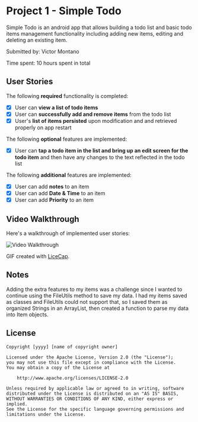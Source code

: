 # Project 1 - Simple Todo

Simple Todo is an android app that allows building a todo list and basic todo items management functionality including adding new items, editing and deleting an existing item.

Submitted by: Victor Montano

Time spent: 10 hours spent in total

## User Stories

The following **required** functionality is completed:

* [X] User can **view a list of todo items**
* [X] User can **successfully add and remove items** from the todo list
* [X] User's **list of items persisted** upon modification and and retrieved properly on app restart

The following **optional** features are implemented:

* [X] User can **tap a todo item in the list and bring up an edit screen for the todo item** and then have any changes to the text reflected in the todo list

The following **additional** features are implemented:

* [X] User can add **notes** to an item
* [X] User can add **Date & Time** to an item
* [X] User can add **Priority** to an item

## Video Walkthrough

Here's a walkthrough of implemented user stories:

<img src='https://imgur.com/v4zs9sg' title='Video Walkthrough' width='' alt='Video Walkthrough' />

GIF created with [LiceCap](http://www.cockos.com/licecap/).

## Notes

Adding the extra features to my items was a challenge since I wanted to continue using the FileUtils method to save my data. I had my items saved as classes and FileUtils could not support that, so I saved them as organized Strings in an ArrayList, then created a function to parse my data into Item objects.

## License

    Copyright [yyyy] [name of copyright owner]

    Licensed under the Apache License, Version 2.0 (the "License");
    you may not use this file except in compliance with the License.
    You may obtain a copy of the License at

        http://www.apache.org/licenses/LICENSE-2.0

    Unless required by applicable law or agreed to in writing, software
    distributed under the License is distributed on an "AS IS" BASIS,
    WITHOUT WARRANTIES OR CONDITIONS OF ANY KIND, either express or implied.
    See the License for the specific language governing permissions and
    limitations under the License.
